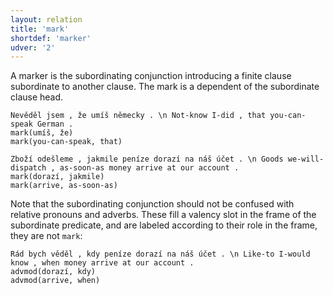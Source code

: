```yaml
---
layout: relation
title: 'mark'
shortdef: 'marker'
udver: '2'
---
```


A marker is the subordinating conjunction introducing a finite clause subordinate to another clause.
The mark is a dependent of the subordinate clause head.

~~~ sdparse
Nevěděl jsem , že umíš německy . \n Not-know I-did , that you-can-speak German .
mark(umíš, že)
mark(you-can-speak, that)
~~~

~~~ sdparse
Zboží odešleme , jakmile peníze dorazí na náš účet . \n Goods we-will-dispatch , as-soon-as money arrive at our account .
mark(dorazí, jakmile)
mark(arrive, as-soon-as)
~~~

Note that the subordinating conjunction should not be confused with relative pronouns and adverbs.
These fill a valency slot in the frame of the subordinate predicate,
and are labeled according to their role in the frame, they are not `mark`:

~~~ sdparse
Rád bych věděl , kdy peníze dorazí na náš účet . \n Like-to I-would know , when money arrive at our account .
advmod(dorazí, kdy)
advmod(arrive, when)
~~~
<!-- Interlanguage links updated Čt lis 12 09:43:29 CET 2020 -->

